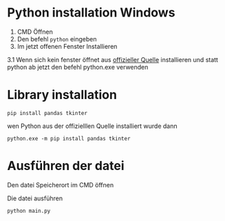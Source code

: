 # Python installation Windows
1. CMD Öffnen
2. Den befehl ```python``` eingeben
3. Im jetzt offenen Fenster Installieren

3.1 Wenn sich kein fenster öffnet aus [offizieller Quelle](https://www.python.org) installieren und statt python ab jetzt den befehl python.exe verwenden

# Library installation
```
pip install pandas tkinter
```
wen Python aus der offizielllen Quelle installiert wurde dann
```
python.exe -m pip install pandas tkinter
```
# Ausführen der datei
Den datei Speicherort im CMD öffnen

Die datei ausführen
```
python main.py
